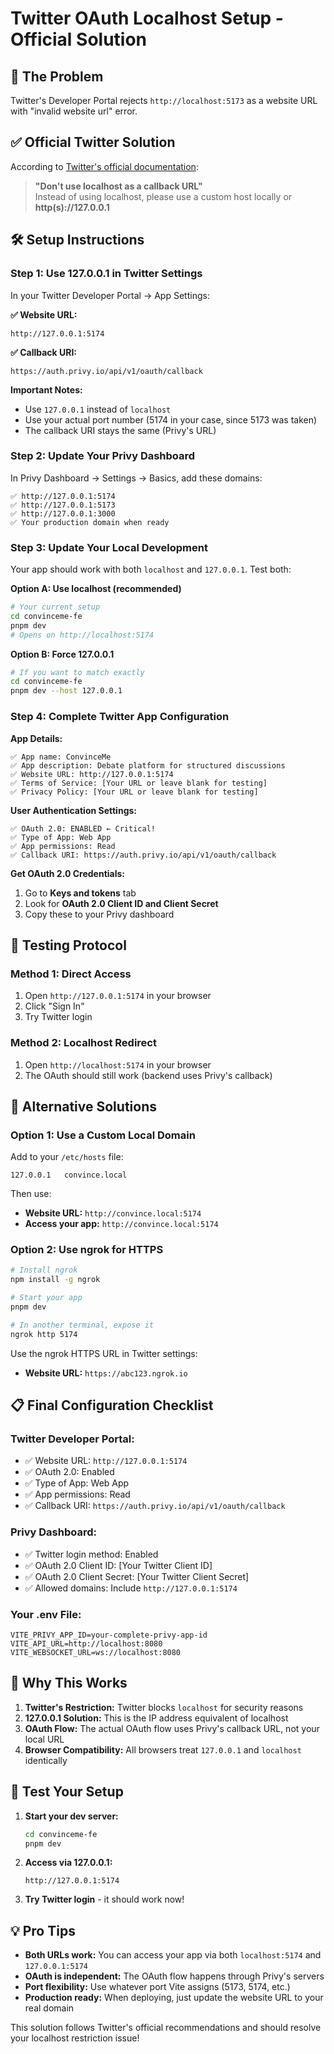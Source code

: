 # Twitter OAuth Localhost Setup - Official Solution

## 🚨 **The Problem**

Twitter's Developer Portal rejects `http://localhost:5173` as a website URL with "invalid website url" error.

## ✅ **Official Twitter Solution**

According to [Twitter's official documentation](https://developer.x.com/en/docs/apps/callback-urls):

> **"Don't use localhost as a callback URL"**  
> Instead of using localhost, please use a custom host locally or **http(s)://127.0.0.1**

## 🛠️ **Setup Instructions**

### **Step 1: Use 127.0.0.1 in Twitter Settings**

In your Twitter Developer Portal → App Settings:

**✅ Website URL:**

```
http://127.0.0.1:5174
```

**✅ Callback URI:**

```
https://auth.privy.io/api/v1/oauth/callback
```

**Important Notes:**

- Use `127.0.0.1` instead of `localhost`
- Use your actual port number (5174 in your case, since 5173 was taken)
- The callback URI stays the same (Privy's URL)

### **Step 2: Update Your Privy Dashboard**

In Privy Dashboard → Settings → Basics, add these domains:

```
✅ http://127.0.0.1:5174
✅ http://127.0.0.1:5173
✅ http://127.0.0.1:3000
✅ Your production domain when ready
```

### **Step 3: Update Your Local Development**

Your app should work with both `localhost` and `127.0.0.1`. Test both:

**Option A: Use localhost (recommended)**

```bash
# Your current setup
cd convinceme-fe
pnpm dev
# Opens on http://localhost:5174
```

**Option B: Force 127.0.0.1**

```bash
# If you want to match exactly
cd convinceme-fe
pnpm dev --host 127.0.0.1
```

### **Step 4: Complete Twitter App Configuration**

**App Details:**

```
✅ App name: ConvinceMe
✅ App description: Debate platform for structured discussions
✅ Website URL: http://127.0.0.1:5174
✅ Terms of Service: [Your URL or leave blank for testing]
✅ Privacy Policy: [Your URL or leave blank for testing]
```

**User Authentication Settings:**

```
✅ OAuth 2.0: ENABLED ← Critical!
✅ Type of App: Web App
✅ App permissions: Read
✅ Callback URI: https://auth.privy.io/api/v1/oauth/callback
```

**Get OAuth 2.0 Credentials:**

1. Go to **Keys and tokens** tab
2. Look for **OAuth 2.0 Client ID and Client Secret**
3. Copy these to your Privy dashboard

## 🧪 **Testing Protocol**

### **Method 1: Direct Access**

1. Open `http://127.0.0.1:5174` in your browser
2. Click "Sign In"
3. Try Twitter login

### **Method 2: Localhost Redirect**

1. Open `http://localhost:5174` in your browser
2. The OAuth should still work (backend uses Privy's callback)

## 🔧 **Alternative Solutions**

### **Option 1: Use a Custom Local Domain**

Add to your `/etc/hosts` file:

```
127.0.0.1   convince.local
```

Then use:

- **Website URL:** `http://convince.local:5174`
- **Access your app:** `http://convince.local:5174`

### **Option 2: Use ngrok for HTTPS**

```bash
# Install ngrok
npm install -g ngrok

# Start your app
pnpm dev

# In another terminal, expose it
ngrok http 5174
```

Use the ngrok HTTPS URL in Twitter settings:

- **Website URL:** `https://abc123.ngrok.io`

## 📋 **Final Configuration Checklist**

### **Twitter Developer Portal:**

- ✅ Website URL: `http://127.0.0.1:5174`
- ✅ OAuth 2.0: Enabled
- ✅ Type of App: Web App
- ✅ App permissions: Read
- ✅ Callback URI: `https://auth.privy.io/api/v1/oauth/callback`

### **Privy Dashboard:**

- ✅ Twitter login method: Enabled
- ✅ OAuth 2.0 Client ID: [Your Twitter Client ID]
- ✅ OAuth 2.0 Client Secret: [Your Twitter Client Secret]
- ✅ Allowed domains: Include `http://127.0.0.1:5174`

### **Your .env File:**

```env
VITE_PRIVY_APP_ID=your-complete-privy-app-id
VITE_API_URL=http://localhost:8080
VITE_WEBSOCKET_URL=ws://localhost:8080
```

## 🎯 **Why This Works**

1. **Twitter's Restriction:** Twitter blocks `localhost` for security reasons
2. **127.0.0.1 Solution:** This is the IP address equivalent of localhost
3. **OAuth Flow:** The actual OAuth flow uses Privy's callback URL, not your local URL
4. **Browser Compatibility:** All browsers treat `127.0.0.1` and `localhost` identically

## 🚀 **Test Your Setup**

1. **Start your dev server:**

   ```bash
   cd convinceme-fe
   pnpm dev
   ```

2. **Access via 127.0.0.1:**

   ```
   http://127.0.0.1:5174
   ```

3. **Try Twitter login** - it should work now!

## 💡 **Pro Tips**

- **Both URLs work:** You can access your app via both `localhost:5174` and `127.0.0.1:5174`
- **OAuth is independent:** The OAuth flow happens through Privy's servers
- **Port flexibility:** Use whatever port Vite assigns (5173, 5174, etc.)
- **Production ready:** When deploying, just update the website URL to your real domain

This solution follows Twitter's official recommendations and should resolve your localhost restriction issue!
